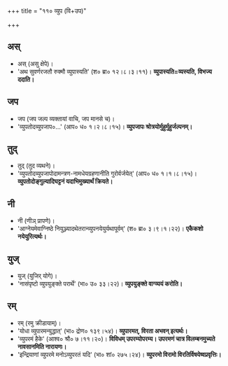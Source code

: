 +++
title = "११० व्युप (वि+उप)"

+++

## अस्
- अस् (असु क्षेपे)।
- 'अथ सुवर्णरजतौ रुक्मौ व्युपास्यति' (श० ब्रा० १२।८।३।११)। **व्युपास्यति=व्यस्यति, विभज्य ददाति।**

## जप
- जप (जप जल्प व्यक्तायां वाचि, जप मानसे च)।
- 'व्युपतोदव्युपजाप०…' (आप० ध० १।२।८।१५)। **व्युपजापः श्रोत्रयोर्मुहुर्मुहुर्जल्पनम्।**

## तुद्
- तुद् (तुद व्यथने)।
- 'व्युपतोदव्युपजापोदामन्त्रण-नामधेयग्रहणानीति गुरोर्वर्जयेत्' (आप० ध० १।१।८।१५)। **व्युपतोदोङ्गुल्यादिघट्टनं यदाभिमुख्यार्थं क्रियते।**

## नी
- नी (णीञ् प्रापणे)।
- 'आग्नेयमेवाग्निष्ठे नियुञ्ज्यादथेतरान्व्युपनयेयुर्यथापूर्वम्' (श० ब्रा० ३।९।१।२२)। **एकैकशो नयेयुरित्यर्थः।**

## युज्
- युज् (युजिर् योगे)।
- 'नासंपृष्टो व्युपयुङ्क्ते परार्थे' (भा० उ० ३३।२२)। **व्युपयुङ्क्ते वाग्व्ययं करोति।**

## रम्
- रम् (रमु क्रीडायाम्)।
- 'योधा व्युपारमन्युद्धात्' (भा० द्रोण० १३९।५४)। **व्युपारमत्, विरता अभवन् इत्यर्थः।**
- 'व्युपरमं हैके' (आश्व० श्रौ० ७।११।२०)। **विविधम् उपरम्योपरम्य। उपरमणं चात्र विलम्बनमुच्यते नावसानमिति नारायणः।**
- 'इन्द्रियाणां व्युपरमे मनोऽव्युपरतं यदि' (भा० शां० २७५।२४)। **व्युपरमो विरामो विरतिर्विषयेष्वप्रवृत्तिः।**
